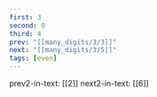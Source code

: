 ```yaml
---
first: 3
second: 0
third: 4
prev: "[[many_digits/3/3]]"
next: "[[many_digits/3/5]]"
tags: [even]
---
```

prev2-in-text: [[2]]
next2-in-text: [[6]]
